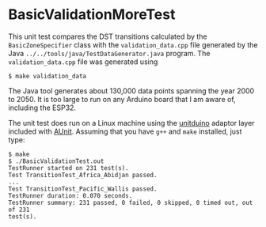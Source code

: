 # BasicValidationMoreTest

This unit test compares the DST transitions calculated by the
`BasicZoneSpecifier` class with the `validation_data.cpp` file generated by the
Java `../../tools/java/TestDataGenerator.java` program. The
`validation_data.cpp` file was generated using
```
$ make validation_data
```

The Java tool generates about 130,000 data points spanning the year 2000 to
2050. It is too large to run on any Arduino board that I am aware of, including
the ESP32.

The unit test does run on a Linux machine using the
[unitduino](https://github.com/bxparks/AUnit/tree/develop/unitduino) adaptor
layer included with [AUnit](https://github.com/bxparks/AUnit). Assuming that you
have `g++` and `make` installed, just type:
```
$ make
$ ./BasicValidationTest.out
TestRunner started on 231 test(s).        
Test TransitionTest_Africa_Abidjan passed. 
...
Test TransitionTest_Pacific_Wallis passed.
TestRunner duration: 0.070 seconds.
TestRunner summary: 231 passed, 0 failed, 0 skipped, 0 timed out, out of 231
test(s).
```
